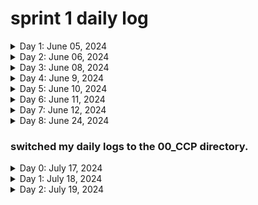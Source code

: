 # sprint 1 daily log

<details>
  <summary>Day 1: June 05, 2024</summary>

#### Today's Progress

* Finished tryhackme Linux fundamentals 1
  
#### Link to work

*

#### New thing(s) learned

  1. shell operators ( &, &&, >, >> )
  2. search commands ( find, grep )
  3. navigating file system commands
  
#### Thoughts

* That which at first seems difficult by constant repetition grows easy.

#### resources

* [tryhackme Linux fundamentals part 1](https://tryhackme.com/r/room/linuxfundamentalspart1)

</details>

<details>
  <summary>Day 2: June 06, 2024</summary>

#### Today's Progress

* Finished tryhackme Linux fundamentals 2
  
#### Link to work

*

#### New thing(s) learned

  1
  
#### Thoughts

* That which at first seems difficult by constant repetition grows easy.

#### resources

* (<https://tryhackme.com/r/room/linuxfundamentalspart2>)

</details>

<details>
  <summary>Day 3: June 08, 2024</summary>

#### Today's Progress

* Finished Getting started with networking in aws educate
* Received a badge on this
  
#### Link to work

*

#### New thing(s) learned

  1. Intro to networking
     * network basics
     * OSI models
     * IP addresses
     * VPCs
  3. Intro to Amazon VPC
     * Key concepts
     * Architecture
     * use cases
     * VPC Pricing
  5. Using Amazon VPC
     * Subnets
     * Route tables
     * Network gateways
     * Firewalls
  7. Managing your network
     *Using additional VPC features
     * AWS VPN
     * AWS Direct Connect
     * Other AWS networking services
  
#### Thoughts

* That which at first seems difficult by constant repetition grows easy.

#### resources

* [access the aws educate module](https://emergingtalent.contentcontroller.com/ScormEngineInterface/dispatch/lti/ltiDispatch.html?studentId=419d79b1-d8dc-4116-ad30-4e544f34b7b8&studentName&redirectOnExitUrl=https%3A%2F%2Fawseducate.instructure.com%2Fcourses%2F911%2Fmodules&config=%7B%22dispatchVersion%22%3A%221%22%2C%22contentUrl%22%3A%22https%3A%2F%2Femergingtalent.contentcontroller.com%2Fapi%2Flaunch%2Fbundle%2Fcontent%2F32429%2Fb95zCKRnwBkVeQ_mSZoS-qTVikxd%3Fltirolesecret%3D%26learnerid%3DLEARNER_ID%26fname%3DLEARNER_FNAME%26lname%3DLEARNER_LNAME%26pipeurl%3DPIPE_URL%26redirecturl%3DREDIRECT_URL_REGISTRATION_ARGUMENT%22%2C%22dispatchRoot%22%3A%22https%3A%2F%2Femergingtalent.contentcontroller.com%2FScormEngineInterface%2Fdispatch%2F%22%2C%22preLaunchConfigurationUrl%22%3A%22https%3A%2F%2Femergingtalent.contentcontroller.com%2Fapi%2Flaunch%2Fconfig%2Fbundle%2Fcontent%2F32429%2Fb95zCKRnwBkVeQ_mSZoS-qTVikxd%22%7D&ltiOutcomeUrl=https%3A%2F%2Femergingtalent.contentcontroller.com%2FScormEngineInterface%2Fdispatch%2FDispatchRequest.jsp%3FmethodName%3DAssignmentandGradeServices%26tenant%3D336d964b-be51-4a9a-9d42-50ac942f034e%26ltiOutcomeInfo%3Dd622c027-bd6c-4101-b3c7-7bce42e37e00%26score%3D_SCORE_%26ltiState%3D_STATE_)

</details>

<details>
  <summary>Day 4: June 9, 2024</summary>

#### Today's Progress

* Finished getting started with Cloud 101 on aws educate
* Received a badge on this
  
#### Link to work

*

#### New thing(s) learned

  1. Intro to cloud computing
  2. Intro to AWS
  3. AWS Core Services
     *  core services demos
     *  intro to Amazon s3 demo
     *  intro to Amazon ec2 demo
     *  Intro Amazon VPC demo
     *  intro to Amazon RDS demo
     *  intro to Amazon IAM demo
     *  intro to Amazon Lambda demo
     *  intro to Amazon Cloud Watch demo
  4. Cloud careers
  
#### Thoughts

* That which at first seems difficult by constant repetition grows easy.

#### resources

* 
</details>

<details>
  <summary>Day 5: June 10, 2024</summary>

#### Today's Progress

* started getting started with security on aws educate
  
#### Link to work

*

#### New thing(s) learned

  1. Intro to Security
     * Authentication
     * Authorization
     * Layers of security (perimeter, environmental, infrastructure, data)
     * IT security
     * AWS IAM 
  
#### Thoughts

* That which at first seems difficult by constant repetition grows easy.

#### resources

* 
</details>

<details>
  <summary>Day 6: June 11, 2024</summary>

#### Today's Progress

*
  
#### Link to work

*

#### New thing(s) learned

  1. Intro to AWS IAM
  2. 
     
  
#### Thoughts

* That which at first seems difficult by constant repetition grows easy.

#### resources

* 
</details>

<details>
  <summary>Day 7: June 12, 2024</summary>

#### Today's Progress

*
  
#### Link to work

*

#### New thing(s) learned

  1. Created an AWS KMS encryption key
  2. Installed the AWS Encryption CLI
  3. Encrypted plaintext
  4. Decrypted ciphertext
     
     
  
#### Thoughts

* That which at first seems difficult by constant repetition grows easy.

#### resources

* 
</details>

<details>
  <summary>Day 8: June 24, 2024</summary>

#### Today's Progress

* finished python fro beginners on youtube by codewithmosh
  
#### Link to work

*

#### New thing(s) learned

  1. variables
  2. receiving user input
  3. type conversion
  4. strings: methods(replace, find, upper)
  5. arithmetic operators(/, //, %, **, *, +, -, )
  6. operator precedence
  7. comparison operators(=, ==, >, <, =>, <=)
  8. logical operators(or, and, not)
  9. if statements
  10. while loops
  11. Lists
  12. list methods(append, insert, remove, clear, in, len)
  13. for loop
  14. range()function
  15. tuples
     
#### Thoughts

* That which at first seems difficult by constant repetition grows easy.

#### resources

* 
</details>

### switched my daily logs to the 00_CCP directory.

<details>
  <summary>Day 0: July 17, 2024</summary>

#### Today's Progress

* completed 0-4 / 30 Days
* Deployed Jenkins on AWS
* [using this AWS Zero to Hero](https://www.youtube.com/watch?v=Dc0t4LDOySY&list=PLdpzxOOAlwvLNOxX0RfndiYSt1Le9azze&index=4)
  
#### Link to work:

<!-- * ![Deployed Jenkins to AWS EC2](./images/jenkinsDeployed.png) -->
 Jenkins Deployed
 <img src="./images/jenkinsDeployed.png" alt="Project Logo" width="500"/>


#### New thing(s) learned

1. what is cloud?
2. public vs private cloud
3. Why is the public cloud so popular?
4. how is AWS better than Others?
5. are people going back from cloud-cloud repatriation
6. AWS creates an account
7. IAM Deep Dive(users, policies, groups, roles)
8. EC2 Deep Dive ; types(general purpose, compute optimized, memory, storage, accelerated)
9. Deploying Jenkins on AWS EC2
10. VPC(subnets, IGW, NACLS, Load balancer, NAT, route table)

  
#### Thoughts


#### resources

</details>

<details>
  <summary>Day 1: July 18, 2024</summary>

  #### Today's Progress

* [using this AWS Zero to Hero](https://www.youtube.com/watch?v=Dc0t4LDOySY&list=PLdpzxOOAlwvLNOxX0RfndiYSt1Le9azze&index=4)
* completed 5-8 / 30days
* Did a practical on NACL and SG
* completed interview questions on AWS learned so far
* Did the AWS Project Used In Production covering:
  * EC2
  * VPC
  * Security Groups
  * NACL
  * NAT Gateway
  * Internet Gateway
  * Route Table
  * Load Balancer
  * subnet
  * Elastic IP
  * Cloud
  
#### Link to work


#### New thing(s) learned

* using ssh to ec2, opened a python http server on port 8000 using ``python3 -m http.server 8000``
* VPC(components)
* SG and NACL
  * SG - instance level - denies all inbound rules by default
  * NACL - subnet level - enables you to either allow or deny
  * security is a shared responsibility

* Route53
  * Domain name registration
  * update DNS records using hosted zones
  * Domain name system
  * provides a health check
  
#### Thoughts


#### resources

</details>

<details>
  <summary>Day 2: July 19, 2024</summary>

#### Today's Progress

* [using this aws zero to hero](https://www.youtube.com/playlist?list=PLdpzxOOAlwvLNOxX0RfndiYSt1Le9azze)
  
#### Link to work:



#### New thing(s) learned

1. AWS S3 - scalable, cost effective, adaptability, performance,reliability

2. AWS CLI deep dive

* aws cli - python utility/program

  * acts as middle man btw user and aws API that converts commands to make an api call to aws

* Cloud automation - IaC
  * terraform
  * cloud formation
  * Cloud dvpt kit (CDK)

  
#### Thoughts


#### resources

</details>

